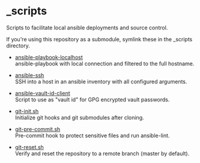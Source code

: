 # _scripts

Scripts to facilitate local ansible deployments and source control.

If you're using this repository as a submodule, symlink these in the _scripts directory.

* [ansible-playbook-localhost](../ansible_collections/oszi/environments/roles/toolbox/files/bin/ansible-playbook-localhost)  
ansible-playbook with local connection and filtered to the full hostname.

* [ansible-ssh](../ansible_collections/oszi/environments/roles/toolbox/files/bin/ansible-ssh)  
SSH into a host in an ansible inventory with all configured arguments.

* [ansible-vault-id-client](../ansible_collections/oszi/environments/roles/toolbox/files/bin/ansible-vault-id-client)  
Script to use as "vault id" for GPG encrypted vault passwords.

* [git-init.sh](git-init.sh)  
Initialize git hooks and git submodules after cloning.

* [git-pre-commit.sh](git-pre-commit.sh)  
Pre-commit hook to protect sensitive files and run ansible-lint.

* [git-reset.sh](git-reset.sh)  
Verify and reset the repository to a remote branch (master by default).
